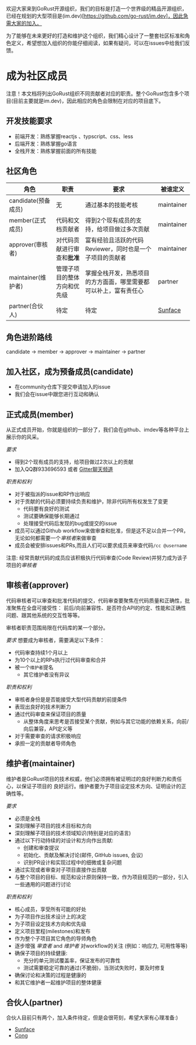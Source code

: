 
欢迎大家来到GoRust开源组织，我们的目标是打造一个世界级的精品开源组织，已经在规划的大型项目是(im.dev)[https://github.com/go-rust/im.dev]，因此急需大家的加入。

为了能够在未来更好的打造和维护这个组织，我们精心设计了一整套社区标准和角色定义，希望想加入组织的你能仔细阅读，如果有疑问，可以在issues中给我们反馈。

# 成为社区成员
注意！本文档将列出GoRust组织不同贡献者对应的职责。整个GoRust包含多个项目(目前主要就是im.dev)，因此相应的角色会限制在对应的项目底下。


## 开发技能要求
- 前端开发：熟练掌握reactjs 、typscript、css、less
- 后端开发：熟练掌握go语言
- 全栈开发：熟练掌握前面的所有技能


## 社区角色
| **角色**   | **职责**                                  | **要求**                                             | **被谁定义**                                               |
| ---------- | ----------------------------------------------------- | ------------------------------------------------------------ | ------------------------------------------------------------ |
| candidate(预备成员)     | 无 | 通过基本的技能考核 |  maintainer
| member(正式成员)     | 代码和文档贡献者 | 得到2个现有成员的支持，给项目做过多次贡献 |  maintainer                             |
| approver(审核者)   | 对代码贡献进行审查和**批准**                       | 富有经验且活跃的代码Reviewer，同时也是一个子项目的贡献者| maintainer
| maintainer(维护者) | 管理子项目的整体方向和优先级        | 掌握全栈开发，熟悉项目的方方面面，哪里需要都可以补上，富有责任心 | partner
| partner(合伙人)     | 待定 | 待定 |  [Sunface](https://github.com/sunface)

## 角色进阶路线
candidate -> member -> approver -> maintainer -> partner

## 加入社区，成为预备成员(candidate)
- 在community仓库下提交申请加入的issue
- 我们会在issue中跟您进行互动和确认

## 正式成员(member)
从正式成员开始，你就是组织的一部分了，我们会在github、imdev等各种平台上展示你的风采。

*要求*
- 得到2个现有成员的支持，给项目做过2次以上的贡献
- 加入QQ群933696593 或者 [Gitter聊天频道](https://gitter.im/go-rust/community) 


*职责和权利*
- 对于被指派的issue和RP作出响应
- 对于贡献的代码必须要持续负责和维护，除非代码所有权发生了变更
  - 代码要有良好的测试
  - 测试要确保能够长期通过
  - 处理接受代码后发现的bug或提交的issue
- 成员可以通过Github workflow来做审查和批准，但是这不足以合并一个PR，无论如何都需要一个*审核者*来做审查
- 成员会被安排issues和PRs,而且人们可以要求成员来审查代码`/cc @username`

注意: 经常贡献代码的成员应该积极执行代码审查(Code Review)并努力成为该子项目的*审核者*

## 审核者(approver)

代码审核者可以审查和批准代码的提交，代码审查要聚焦在代码质量和正确性，批准聚焦在全盘可接受性：
前后/向前兼容性、是否符合API的约定、性能和正确性问题、跟其他系统的交互性等等。

审核者职责范围局限在代码库的某一个部分。

*要求*
想要成为审核者，需要满足以下条件：
- 代码审查持续1个月以上
- 为10个以上的RPs执行过代码审查和合并
- 被一个`维护者`提名
  - 其它维护者没有异议

*职责和权利*
- 审核者身份是是否能接受大型代码贡献的前提条件
- 表现出良好的技术判断力
- 通过代码审查来保证项目的质量
  - 从整体角度来思考是否接受某个贡献，例如与其它功能的依赖关系，向前/向后兼容，API定义等
- 对于需要审查的请求积极响应
- 承担一定的贡献者导师角色

## 维护者(maintainer)

维护者是GoRust项目的技术权威，他们必须拥有被证明过的良好判断力和责任心，以保证子项目的
良好运行。维护者要为子项目设定技术方向、证明设计的正确性等。

*要求*
- 必须是全栈
- 深刻理解子项目的技术目标和方向
- 深刻理解子项目的技术领域知识(特别是对应的语言)
- 通过以下行动持续的对设计和方向作出贡献:
  - 创建和审查提议
  - 初始化、贡献及解决讨论(邮件, GitHub issues,
    会议)
  - 识别PR设计和实现过程中的细微或复杂问题
- 通过实现或者审查对子项目直接作出贡献
- 与整个项目的目标、规范和设计原则保持一致，作为项目规范的一部分，引入一些通用的问题进行讨论

*职责和权利*
- 核心成员，享受所有可能的好处
- 为子项目作出技术设计上的决定
- 为子项目设定技术方向和优先级
- 定义项目里程(milestones)和发布
- 作为整个子项目其它角色的导师角色
- 逐步增强 *审查者* and *维护者* 对workflow的关注 (例如：响应力,
  可用性等等)
- 确保子项目的持续健康:
  - 充分的单元测试覆盖率，保证发布的可靠性
  - 测试需要稳定可靠的通过(不脆弱)，当测试失败时，要及时修复
- 确保讨论和决策的过程是健康的
- 和其它维护者一起维护项目的整体健康

## 合伙人(partner)
合伙人目前只有两个，加入条件待定，但是会很苛刻，希望大家有心理准备:)
- [Sunface](https://github.com/sunface)
- [Cong](https://github.com/congim)
